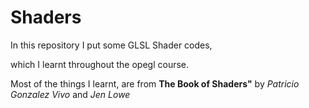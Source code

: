 # Shaders
 In this repository I put some GLSL Shader codes,
 
 which I learnt throughout the opegl course.

Most of the things I learnt, are from <b>The Book of Shaders"</b> by <i>Patricio Gonzalez Vivo</i> and <i>Jen Lowe </i>
